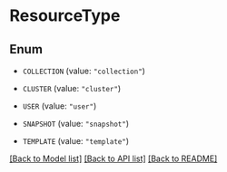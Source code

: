 # ResourceType

## Enum


* `COLLECTION` (value: `"collection"`)

* `CLUSTER` (value: `"cluster"`)

* `USER` (value: `"user"`)

* `SNAPSHOT` (value: `"snapshot"`)

* `TEMPLATE` (value: `"template"`)


[[Back to Model list]](../README.md#documentation-for-models) [[Back to API list]](../README.md#documentation-for-api-endpoints) [[Back to README]](../README.md)



